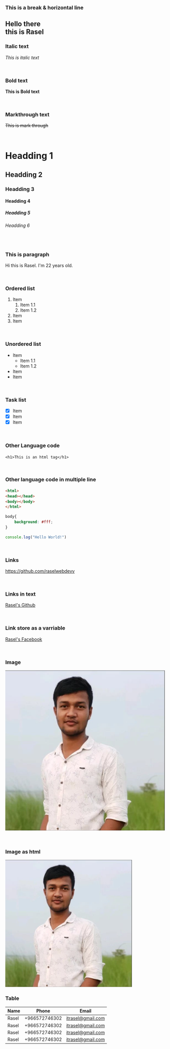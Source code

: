 <!-- first practice in markdown language -->

### This is a break & horizontal line
Hello there  
this is Rasel
---

### Italic text
_This is italic text_

</br>

### Bold text
__This is Bold text__

</br>

### Markthrough text
~~This is mark through~~

</br>

# Headding 1
## Headding 2
### Headding 3
#### Headding 4
##### Headding 5
###### Headding 6

</br>

### This is paragraph
<p>Hi this is Rasel. I'm 22 years old.</p>

</br>

### Ordered list
1. Item
    1. Item 1.1
    2. Item 1.2
2. Item
3. Item

</br>

### Unordered list
- Item
    - Item 1.1
    - Item 1.2
- Item
- Item

</br>

### Task list
- [x] Item
- [x] Item
- [x] Item

</br>

### Other Language code
`<h1>This is an html tag</h1>`

</br>

### Other language code in multiple line
```html
<html>
<head></head>
<body></body>
</html>
```
```css
body{
    background: #fff;
}
```
```javascript
console.log("Hello World!")
```

</br>

### Links
https://github.com/raselwebdevv

</br>

### Links in text
[Rasel's Github](https://github.com/raselwebdevv
)

</br>

### Link store as a varriable
[Facebook]:facebook.com/raselahmed2002
[Rasel's Facebook][Facebook]

</br>

### Image
![Profile](./images/profile.png)


</br>

### Image as html
<img src="./images/profile.png" width="400" title="Profile"/>

</br>

### Table
| Name | Phone | Email |
| ----- | ---- | ----- |
| Rasel | +966572746302 | itrasel@gmail.com |
| Rasel | +966572746302 | itrasel@gmail.com |
| Rasel | +966572746302 | itrasel@gmail.com |
| Rasel | +966572746302 | itrasel@gmail.com |